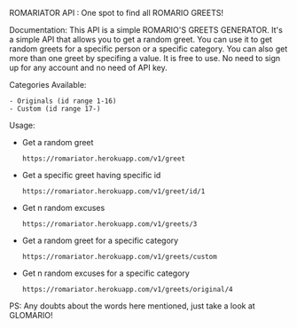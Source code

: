 ROMARIATOR API : One spot to find all ROMARIO GREETS!

Documentation:
        This API is a simple ROMARIO'S GREETS GENERATOR.
         It's a simple API that allows you to get a random greet. 
         You can use it to get random greets for a specific person or a specific category. 
         You can also get more than one greet by specifing a value.
         It is free to use. 
         No need to sign up for any account and no need of API key.

Categories Available:
    
    - Originals (id range 1-16) 
    - Custom (id range 17-)

Usage:

  - Get a random greet
        
        https://romariator.herokuapp.com/v1/greet
        

  - Get a specific greet having specific id
        
        https://romariator.herokuapp.com/v1/greet/id/1
        

  - Get n random excuses
        
        https://romariator.herokuapp.com/v1/greets/3
        
           
  - Get a random greet for a specific category
        
        https://romariator.herokuapp.com/v1/greets/custom
        

  - Get n random excuses for a specific category
        
        https://romariator.herokuapp.com/v1/greets/original/4
        
PS: Any doubts about the words here mentioned, just take a look at GLOMARIO!
        
    
